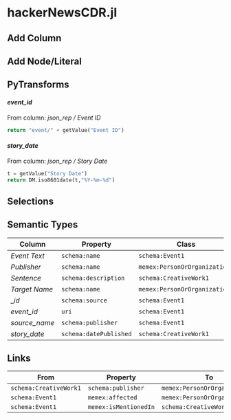 # hackerNewsCDR.jl

## Add Column

## Add Node/Literal

## PyTransforms
#### _event_id_
From column: _json_rep / Event ID_
``` python
return "event/" + getValue("Event ID")
```

#### _story_date_
From column: _json_rep / Story Date_
``` python
t = getValue("Story Date")
return DM.iso8601date(t,"%Y-%m-%d")
```


## Selections

## Semantic Types
| Column | Property | Class |
|  ----- | -------- | ----- |
| _Event Text_ | `schema:name` | `schema:Event1`|
| _Publisher_ | `schema:name` | `memex:PersonOrOrganization1`|
| _Sentence_ | `schema:description` | `schema:CreativeWork1`|
| _Target Name_ | `schema:name` | `memex:PersonOrOrganization2`|
| __id_ | `schema:source` | `schema:Event1`|
| _event_id_ | `uri` | `schema:Event1`|
| _source_name_ | `schema:publisher` | `schema:Event1`|
| _story_date_ | `schema:datePublished` | `schema:CreativeWork1`|


## Links
| From | Property | To |
|  --- | -------- | ---|
| `schema:CreativeWork1` | `schema:publisher` | `memex:PersonOrOrganization1`|
| `schema:Event1` | `memex:affected` | `memex:PersonOrOrganization2`|
| `schema:Event1` | `memex:isMentionedIn` | `schema:CreativeWork1`|
